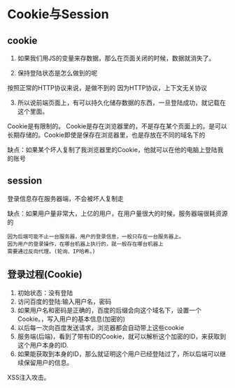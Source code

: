 # Cookie与Session


## cookie

1. 如果我们用JS的变量来存数据，那么在页面关闭的时候，数据就消失了。
   
2. 保持登陆状态是怎么做到的呢

按照正常的HTTP协议来说，是做不到的
因为HTTP协议，上下文无关协议

3. 所以说前端页面上，有可以持久化储存数据的东西，一旦登陆成功，就记载在这个里面。

Cookie是有限制的。
Cookie是存在浏览器里的，不是存在某个页面上的。是可以长期存储的。Cookie即使是保存在浏览器里，也是存放在不同的域名下的

缺点：如果某个坏人复制了我浏览器里的Cookie，他就可以在他的电脑上登陆我的账号

## session 

登录信息存在服务器端，不会被坏人复制走

缺点：如果用户量非常大，上亿的用户，在用户量很大的时候，服务器端很耗资源的

    因为后端可能不止一台服务器，用户的登录信息，一般只存在一台服务器上。
    因为用户的登录操作，在哪台机器上执行的，就一般存在哪台机器上
    需要通过反向代理。(轮询、IP哈希。)


## 登录过程(Cookie)

1. 初始状态：没有登陆
2. 访问百度的登陆:输入用户名，密码
3. 如果用户名和密码是正确的，百度的后缀会向这个域名下，设置一个Cookie。，写入用户的基本信息(加密的)
4. 以后每一次向百度发送请求，浏览器都会自动带上这些cookie
5. 服务端(后端)，看到了带有ID的Cookie，就可以解析这个加密的ID，来获取到这个用户本身的ID.
6. 如果能获取到本身的ID，那么就证明这个用户已经登陆过了，所以后端可以继续保留用户的信息。



XSS注入攻击。